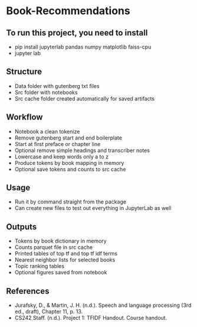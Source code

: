 # Book-Recommendations
## To run this project, you need to install
- pip install jupyterlab pandas numpy matplotlib faiss-cpu
- jupyter lab

## Structure
- Data folder with gutenberg txt files
- Src folder with notebooks
- Src cache folder created automatically for saved artifacts

## Workflow
- Notebook a clean tokenize
- Remove gutenberg start and end boilerplate
- Start at first preface or chapter line
- Optional remove simple headings and transcriber notes
- Lowercase and keep words only a to z
- Produce tokens by book mapping in memory
- Optional save tokens and counts to src cache

## Usage
- Run it by command straight from the package
- Can create new files to test out everything in JupyterLab as well

## Outputs
- Tokens by book dictionary in memory
- Counts parquet file in src cache
- Printed tables of top tf and top tf idf terms
- Nearest neighbor lists for selected books
- Topic ranking tables
- Optional figures saved from notebook

## References
- Jurafsky, D., & Martin, J. H. (n.d.). Speech and language processing (3rd ed., draft), Chapter 11, p. 13.
- CS242 Staff. (n.d.). Project 1: TFIDF Handout. Course handout.
